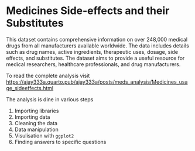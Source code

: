 # Medicines Side-effects and their Substitutes


This dataset contains comprehensive information on over 248,000 medical drugs from all manufacturers available worldwide.
The data includes details such as drug names, active ingredients, therapeutic uses, dosage, side effects, and substitutes.
The dataset aims to provide a useful resource for medical researchers, healthcare professionals, and drug manufacturers.

To read the complete analysis visit https://ajay333a.quarto.pub/ajay333a/posts/meds_analysis/Medicines_usage_sideeffects.html

The analysis is dine in various steps

1. Importing libraries
2. Importing data
3. Cleaning the data
4. Data manipulation
5. Visulisation with `ggplot2`
6. Finding answers to specific questions
